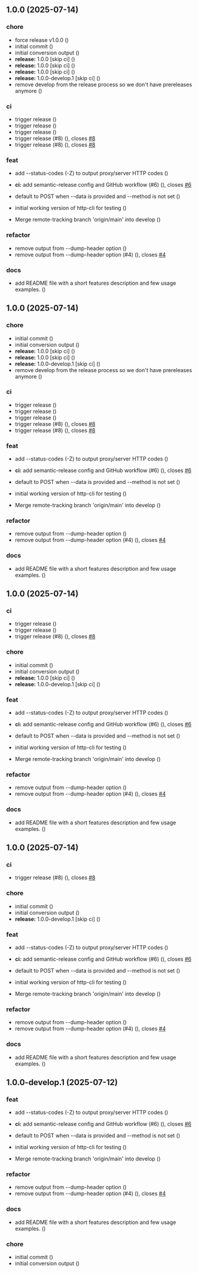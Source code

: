 ## 1.0.0 (2025-07-14)

### chore

* force release v1.0.0 ([](https://github.com/ql4b/http-cli/commit/0595c2e9501360eef56087b4b82341808f239c15))
* initial commit ([](https://github.com/ql4b/http-cli/commit/e004552fa54b53c86351524f32cfa36982ca4073))
* initial conversion output ([](https://github.com/ql4b/http-cli/commit/9e3b4cdf6db1969f73f03ef70edd749b452d0481))
* **release:** 1.0.0 [skip ci] ([](https://github.com/ql4b/http-cli/commit/296e8985078170c0804683aa93511d7c9cb194be))
* **release:** 1.0.0 [skip ci] ([](https://github.com/ql4b/http-cli/commit/39bc67e8fbedfc75a7bd49da565e2654f302ce20))
* **release:** 1.0.0 [skip ci] ([](https://github.com/ql4b/http-cli/commit/d0ae82a96276911470b87abdc24d08dafaa38ca5))
* **release:** 1.0.0-develop.1 [skip ci] ([](https://github.com/ql4b/http-cli/commit/f72acf3a22b8fe94a3a44f0003a8312b7f077129))
* remove develop from the release process so we don't have prereleases anymore ([](https://github.com/ql4b/http-cli/commit/7ffbaa5e66996fba2591898a1d5de9c302419b6b))

### ci

* trigger release ([](https://github.com/ql4b/http-cli/commit/14a9b161c02dfa8ea9f1f0acb0556fba2d2492c8))
* trigger release ([](https://github.com/ql4b/http-cli/commit/2f6570fc109deb94e2482fd30b052c2ad2e1588a))
* trigger release ([](https://github.com/ql4b/http-cli/commit/9c1c89039e3a26210ce750504dd47f40dc913c1c))
* trigger release (#8) ([](https://github.com/ql4b/http-cli/commit/0bc75490d8186dd88887cbcd821ef675ff929e4e)), closes [#8](https://github.com/ql4b/http-cli/issues/8)
* trigger release (#8) ([](https://github.com/ql4b/http-cli/commit/edd2d6c2541164e0b300246daaea377c00ede4e9)), closes [#8](https://github.com/ql4b/http-cli/issues/8)

### feat

* add --status-codes (-Z) to output proxy/server HTTP codes ([](https://github.com/ql4b/http-cli/commit/181057e8c475675859ea6a9d2c3b48a56f790ffc))
* **ci:** add semantic-release config and GitHub workflow (#6) ([](https://github.com/ql4b/http-cli/commit/a377dede76e6e3fd1a31d087c4a229f2bc2ed6d1)), closes [#6](https://github.com/ql4b/http-cli/issues/6)
* default to POST when --data is provided and --method is not set ([](https://github.com/ql4b/http-cli/commit/12a07863e775b41c8803d7089abd122ac85077e1))
* initial working version of http-cli for testing ([](https://github.com/ql4b/http-cli/commit/5f2d4bcff5d4cf58118c60eb934c948fcb6eebcc))

* Merge remote-tracking branch 'origin/main' into develop ([](https://github.com/ql4b/http-cli/commit/08200f6dd911b23040c56fa308f74dd1038137f8))

### refactor

* remove output from --dump-header option ([](https://github.com/ql4b/http-cli/commit/c67ee1f1fd0d18e78e45068e39bcc4966c5a1d37))
* remove output from --dump-header option (#4) ([](https://github.com/ql4b/http-cli/commit/1348d1f49606e07d4ab317acf29e9d1476006545)), closes [#4](https://github.com/ql4b/http-cli/issues/4)

### docs

* add README file with a short features description and few usage examples. ([](https://github.com/ql4b/http-cli/commit/ae41222b0a7aeecbe591d64d7cc7f47e534b303e))

## 1.0.0 (2025-07-14)

### chore

* initial commit ([](https://github.com/ql4b/http-cli/commit/e004552fa54b53c86351524f32cfa36982ca4073))
* initial conversion output ([](https://github.com/ql4b/http-cli/commit/9e3b4cdf6db1969f73f03ef70edd749b452d0481))
* **release:** 1.0.0 [skip ci] ([](https://github.com/ql4b/http-cli/commit/39bc67e8fbedfc75a7bd49da565e2654f302ce20))
* **release:** 1.0.0 [skip ci] ([](https://github.com/ql4b/http-cli/commit/d0ae82a96276911470b87abdc24d08dafaa38ca5))
* **release:** 1.0.0-develop.1 [skip ci] ([](https://github.com/ql4b/http-cli/commit/f72acf3a22b8fe94a3a44f0003a8312b7f077129))
* remove develop from the release process so we don't have prereleases anymore ([](https://github.com/ql4b/http-cli/commit/7ffbaa5e66996fba2591898a1d5de9c302419b6b))

### ci

* trigger release ([](https://github.com/ql4b/http-cli/commit/14a9b161c02dfa8ea9f1f0acb0556fba2d2492c8))
* trigger release ([](https://github.com/ql4b/http-cli/commit/2f6570fc109deb94e2482fd30b052c2ad2e1588a))
* trigger release ([](https://github.com/ql4b/http-cli/commit/9c1c89039e3a26210ce750504dd47f40dc913c1c))
* trigger release (#8) ([](https://github.com/ql4b/http-cli/commit/0bc75490d8186dd88887cbcd821ef675ff929e4e)), closes [#8](https://github.com/ql4b/http-cli/issues/8)
* trigger release (#8) ([](https://github.com/ql4b/http-cli/commit/edd2d6c2541164e0b300246daaea377c00ede4e9)), closes [#8](https://github.com/ql4b/http-cli/issues/8)

### feat

* add --status-codes (-Z) to output proxy/server HTTP codes ([](https://github.com/ql4b/http-cli/commit/181057e8c475675859ea6a9d2c3b48a56f790ffc))
* **ci:** add semantic-release config and GitHub workflow (#6) ([](https://github.com/ql4b/http-cli/commit/a377dede76e6e3fd1a31d087c4a229f2bc2ed6d1)), closes [#6](https://github.com/ql4b/http-cli/issues/6)
* default to POST when --data is provided and --method is not set ([](https://github.com/ql4b/http-cli/commit/12a07863e775b41c8803d7089abd122ac85077e1))
* initial working version of http-cli for testing ([](https://github.com/ql4b/http-cli/commit/5f2d4bcff5d4cf58118c60eb934c948fcb6eebcc))

* Merge remote-tracking branch 'origin/main' into develop ([](https://github.com/ql4b/http-cli/commit/08200f6dd911b23040c56fa308f74dd1038137f8))

### refactor

* remove output from --dump-header option ([](https://github.com/ql4b/http-cli/commit/c67ee1f1fd0d18e78e45068e39bcc4966c5a1d37))
* remove output from --dump-header option (#4) ([](https://github.com/ql4b/http-cli/commit/1348d1f49606e07d4ab317acf29e9d1476006545)), closes [#4](https://github.com/ql4b/http-cli/issues/4)

### docs

* add README file with a short features description and few usage examples. ([](https://github.com/ql4b/http-cli/commit/ae41222b0a7aeecbe591d64d7cc7f47e534b303e))

## 1.0.0 (2025-07-14)

### ci

* trigger release ([](https://github.com/ql4b/http-cli/commit/2f6570fc109deb94e2482fd30b052c2ad2e1588a))
* trigger release ([](https://github.com/ql4b/http-cli/commit/9c1c89039e3a26210ce750504dd47f40dc913c1c))
* trigger release (#8) ([](https://github.com/ql4b/http-cli/commit/edd2d6c2541164e0b300246daaea377c00ede4e9)), closes [#8](https://github.com/ql4b/http-cli/issues/8)

### chore

* initial commit ([](https://github.com/ql4b/http-cli/commit/e004552fa54b53c86351524f32cfa36982ca4073))
* initial conversion output ([](https://github.com/ql4b/http-cli/commit/9e3b4cdf6db1969f73f03ef70edd749b452d0481))
* **release:** 1.0.0 [skip ci] ([](https://github.com/ql4b/http-cli/commit/d0ae82a96276911470b87abdc24d08dafaa38ca5))
* **release:** 1.0.0-develop.1 [skip ci] ([](https://github.com/ql4b/http-cli/commit/f72acf3a22b8fe94a3a44f0003a8312b7f077129))

### feat

* add --status-codes (-Z) to output proxy/server HTTP codes ([](https://github.com/ql4b/http-cli/commit/181057e8c475675859ea6a9d2c3b48a56f790ffc))
* **ci:** add semantic-release config and GitHub workflow (#6) ([](https://github.com/ql4b/http-cli/commit/a377dede76e6e3fd1a31d087c4a229f2bc2ed6d1)), closes [#6](https://github.com/ql4b/http-cli/issues/6)
* default to POST when --data is provided and --method is not set ([](https://github.com/ql4b/http-cli/commit/12a07863e775b41c8803d7089abd122ac85077e1))
* initial working version of http-cli for testing ([](https://github.com/ql4b/http-cli/commit/5f2d4bcff5d4cf58118c60eb934c948fcb6eebcc))

* Merge remote-tracking branch 'origin/main' into develop ([](https://github.com/ql4b/http-cli/commit/08200f6dd911b23040c56fa308f74dd1038137f8))

### refactor

* remove output from --dump-header option ([](https://github.com/ql4b/http-cli/commit/c67ee1f1fd0d18e78e45068e39bcc4966c5a1d37))
* remove output from --dump-header option (#4) ([](https://github.com/ql4b/http-cli/commit/1348d1f49606e07d4ab317acf29e9d1476006545)), closes [#4](https://github.com/ql4b/http-cli/issues/4)

### docs

* add README file with a short features description and few usage examples. ([](https://github.com/ql4b/http-cli/commit/ae41222b0a7aeecbe591d64d7cc7f47e534b303e))

## 1.0.0 (2025-07-14)

### ci

* trigger release (#8) ([](https://github.com/ql4b/http-cli/commit/11b37a7ab63910f6b065512bc05de11276b6f225)), closes [#8](https://github.com/ql4b/http-cli/issues/8)

### chore

* initial commit ([](https://github.com/ql4b/http-cli/commit/e004552fa54b53c86351524f32cfa36982ca4073))
* initial conversion output ([](https://github.com/ql4b/http-cli/commit/9e3b4cdf6db1969f73f03ef70edd749b452d0481))
* **release:** 1.0.0-develop.1 [skip ci] ([](https://github.com/ql4b/http-cli/commit/f72acf3a22b8fe94a3a44f0003a8312b7f077129))

### feat

* add --status-codes (-Z) to output proxy/server HTTP codes ([](https://github.com/ql4b/http-cli/commit/181057e8c475675859ea6a9d2c3b48a56f790ffc))
* **ci:** add semantic-release config and GitHub workflow (#6) ([](https://github.com/ql4b/http-cli/commit/a377dede76e6e3fd1a31d087c4a229f2bc2ed6d1)), closes [#6](https://github.com/ql4b/http-cli/issues/6)
* default to POST when --data is provided and --method is not set ([](https://github.com/ql4b/http-cli/commit/12a07863e775b41c8803d7089abd122ac85077e1))
* initial working version of http-cli for testing ([](https://github.com/ql4b/http-cli/commit/5f2d4bcff5d4cf58118c60eb934c948fcb6eebcc))

* Merge remote-tracking branch 'origin/main' into develop ([](https://github.com/ql4b/http-cli/commit/08200f6dd911b23040c56fa308f74dd1038137f8))

### refactor

* remove output from --dump-header option ([](https://github.com/ql4b/http-cli/commit/c67ee1f1fd0d18e78e45068e39bcc4966c5a1d37))
* remove output from --dump-header option (#4) ([](https://github.com/ql4b/http-cli/commit/1348d1f49606e07d4ab317acf29e9d1476006545)), closes [#4](https://github.com/ql4b/http-cli/issues/4)

### docs

* add README file with a short features description and few usage examples. ([](https://github.com/ql4b/http-cli/commit/ae41222b0a7aeecbe591d64d7cc7f47e534b303e))

## 1.0.0-develop.1 (2025-07-12)

### feat

* add --status-codes (-Z) to output proxy/server HTTP codes ([](https://github.com/ql4b/http-cli/commit/181057e8c475675859ea6a9d2c3b48a56f790ffc))
* **ci:** add semantic-release config and GitHub workflow (#6) ([](https://github.com/ql4b/http-cli/commit/a377dede76e6e3fd1a31d087c4a229f2bc2ed6d1)), closes [#6](https://github.com/ql4b/http-cli/issues/6)
* default to POST when --data is provided and --method is not set ([](https://github.com/ql4b/http-cli/commit/12a07863e775b41c8803d7089abd122ac85077e1))
* initial working version of http-cli for testing ([](https://github.com/ql4b/http-cli/commit/5f2d4bcff5d4cf58118c60eb934c948fcb6eebcc))

* Merge remote-tracking branch 'origin/main' into develop ([](https://github.com/ql4b/http-cli/commit/08200f6dd911b23040c56fa308f74dd1038137f8))

### refactor

* remove output from --dump-header option ([](https://github.com/ql4b/http-cli/commit/c67ee1f1fd0d18e78e45068e39bcc4966c5a1d37))
* remove output from --dump-header option (#4) ([](https://github.com/ql4b/http-cli/commit/1348d1f49606e07d4ab317acf29e9d1476006545)), closes [#4](https://github.com/ql4b/http-cli/issues/4)

### docs

* add README file with a short features description and few usage examples. ([](https://github.com/ql4b/http-cli/commit/ae41222b0a7aeecbe591d64d7cc7f47e534b303e))

### chore

* initial commit ([](https://github.com/ql4b/http-cli/commit/e004552fa54b53c86351524f32cfa36982ca4073))
* initial conversion output ([](https://github.com/ql4b/http-cli/commit/9e3b4cdf6db1969f73f03ef70edd749b452d0481))
